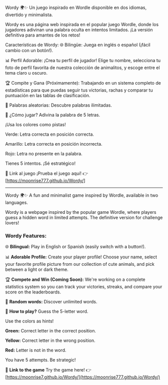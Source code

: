 Wordy 🌍✨
Un juego inspirado en Wordle disponible en dos idiomas, divertido y minimalista.

Wordy es una página web inspirada en el popular juego Wordle, 
donde los jugadores adivinan una palabra oculta en intentos limitados. 
¡La versión definitiva para amantes de los retos!

Características de Wordy:
🌐 Bilingüe: Juega en inglés o español (¡fácil cambio con un botón!).

📊 Perfil Adorable: ¡Crea tu perfil de jugador! Elige tu nombre, selecciona tu foto de perfil favorita de nuestra colección de animalitos, y escoge entre el tema claro u oscuro.

🏆 Compite y Gana (Próximamente): Trabajando en un sistema completo de estadísticas para que puedas seguir tus victorias, rachas y comparar tu puntuación en las tablas de clasificación.

🎲 Palabras aleatorias: Descubre palabras ilimitadas.


📌 ¿Cómo jugar?
Adivina la palabra de 5 letras.

¡Usa los colores como pistas!

Verde: Letra correcta en posición correcta.

Amarillo: Letra correcta en posición incorrecta.

Rojo: Letra no presente en la palabra.

Tienes 5 intentos. ¡Sé estratégico!

🔗 Link al juego
¡Prueba el juego aquí! 👉 [https://moonrise777.github.io/Wordy/]

---

Wordy 🌍✨
A fun and minimalist game inspired by Wordle, available in two languages.

Wordy is a webpage inspired by the popular game Wordle,
where players guess a hidden word in limited attempts.
The definitive version for challenge lovers!

### Wordy Features:
🌐 **Bilingual:** Play in English or Spanish (easily switch with a button!).

📊 **Adorable Profile:** Create your player profile! Choose your name, select your favorite profile picture from our collection of cute animals, and pick between a light or dark theme.

🏆 **Compete and Win (Coming Soon):** We're working on a complete statistics system so you can track your victories, streaks, and compare your score on the leaderboards.

🎲 **Random words:** Discover unlimited words.


📌 **How to play?**
Guess the 5-letter word.

Use the colors as hints!

**Green:** Correct letter in the correct position.

**Yellow:** Correct letter in the wrong position.

**Red:** Letter is not in the word.

You have 5 attempts. Be strategic!

🔗 **Link to the game**
Try the game here! 👉 [https://moonrise7.github.io/Wordy/](https://moonrise777.github.io/Wordy/)
